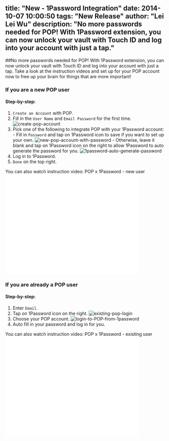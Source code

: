 title: "New - 1Password Integration"
date: 2014-10-07 10:00:50
tags: "New Release"
author: "Lei Lei Wu"
description: "No more passwords needed for POP! With 1Password extension, you can now unlock your vault with Touch ID and log into your account with just a tap."
---

##No more passwords needed for POP!
With 1Password extension, you can now unlock your vault with Touch ID and log into your account with just a tap. Take a look at the instruction videos and set up for your POP account now to free up your brain for things that are more important!

### If you are a new POP user

#### Step-by-step:
1. 	`Create an Account` with POP.
2. 	Fill in the `User Name` and `Email Password` for the  first time. 
	![create-pop-account](/img/posts/new-1password-integration/create-pop-account.png)
3. 	Pick one of the following to integrate POP with your 1Password account:
   		- Fill in `Password` and tap on 1Password icon to save if you want to set up your own.
		![new-pop-account-with-password](/img/posts/new-1password-integration/new-pop-account-with-password.png)
		- Otherwise, leave it blank and tap on 1Password icon on the right to allow 1Password to auto generate the password for you.
		![1password-auto-generate-password](/img/posts/new-1password-integration/1password-auto-generate-password.png)
4. 	Log in to 1Password.
5. 	`Done` on the top right.

You can also watch instruction video: POP x 1Password - new user <iframe width="420" height="315" src="//www.youtube.com/embed/q_N_a6lhynw" frameborder="0" allowfullscreen></iframe>


### If you are already a POP user

#### Step-by-step:
1.  Enter `Email`.
2.  Tap on 1Password icon on the right.
    ![existing-pop-login](/img/posts/new-1password-integration/existing-pop-login.png)
3.  Choose your POP account.
	![login-to-POP-from-1password](/img/posts/new-1password-integration/login-to-POP-from-1password.png)
4.  Auto fill in your password and log in for you.

You can also watch instruction video: POP x 1Password - existing user <iframe width="420" height="315" src="//www.youtube.com/embed/lUc-JBj9rDA" frameborder="0" allowfullscreen></iframe>
